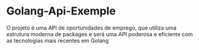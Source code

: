 # Golang-Api-Exemple
O projeto é uma API de oportunidades de emprego, que utiliza uma estrutura moderna de packages e será uma  API poderosa e eficiente com as tecnologias mais recentes em Golang
